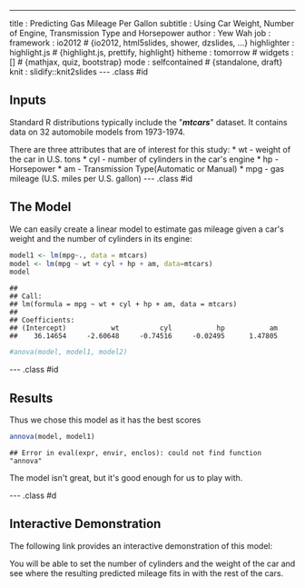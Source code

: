 ---
title       : Predicting Gas Mileage Per Gallon
subtitle    : Using Car Weight, Number of Engine, Transmission Type and Horsepower
author      : Yew Wah
job         : 
framework   : io2012        # {io2012, html5slides, shower, dzslides, ...}
highlighter : highlight.js  # {highlight.js, prettify, highlight}
hitheme     : tomorrow      # 
widgets     : []            # {mathjax, quiz, bootstrap}
mode        : selfcontained # {standalone, draft}
knit        : slidify::knit2slides
--- .class #id

## Inputs
Standard R distributions typically include the "***mtcars***" dataset. It contains data on 32 automobile models from 1973-1974.
<p>
There are three attributes that are of interest for this study:
* wt - weight of the car in U.S. tons
* cyl - number of cylinders in the car's engine
* hp - Horsepower
* am - Transmission Type(Automatic or Manual)
* mpg - gas mileage (U.S. miles per U.S. gallon)
--- .class #id 

## The Model
We can easily create a linear model to estimate gas mileage given
a car's weight and the number of cylinders in its engine:

```r
model1 <- lm(mpg~., data = mtcars)
model <- lm(mpg ~ wt + cyl + hp + am, data=mtcars)
model
```

```
## 
## Call:
## lm(formula = mpg ~ wt + cyl + hp + am, data = mtcars)
## 
## Coefficients:
## (Intercept)           wt          cyl           hp           am  
##    36.14654     -2.60648     -0.74516     -0.02495      1.47805
```

```r
#anova(model, model1, model2)
```
--- .class #id 

## Results

Thus we chose this model as it has the best scores


```r
annova(model, model1)
```

```
## Error in eval(expr, envir, enclos): could not find function "annova"
```
The model isn't great, but it's good enough for us to play with.

--- .class #d

## Interactive Demonstration

The following link provides an interactive demonstration of this model:    
   
You will be able to set the number of cylinders and the weight of
the car and see where the resulting predicted mileage fits in with
the rest of the cars.


